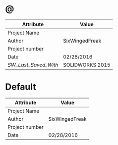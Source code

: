 # @
| Attribute | Value |
| ---  | ---     |
| Project Name |  |
| Author | SixWingedFreak |
| Project number |  |
| Date | 02/28/2016 |
| _SW_Last_Saved_With_ | SOLIDWORKS 2015 |
# Default
| Attribute | Value |
| ---  | ---     |
| Project Name |  |
| Author | SixWingedFreak |
| Project number |  |
| Date | 02/28/2016 |
